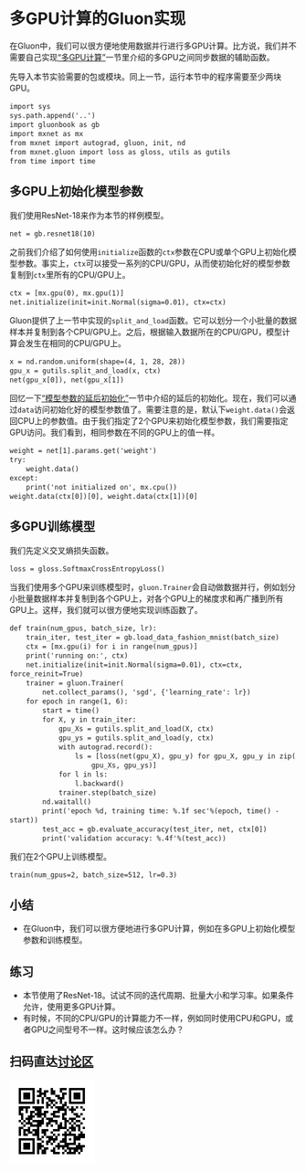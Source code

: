 # 多GPU计算的Gluon实现

在Gluon中，我们可以很方便地使用数据并行进行多GPU计算。比方说，我们并不需要自己实现[“多GPU计算”](multiple-gpus.md)一节里介绍的多GPU之间同步数据的辅助函数。

先导入本节实验需要的包或模块。同上一节，运行本节中的程序需要至少两块GPU。

```{.python .input}
import sys
sys.path.append('..')
import gluonbook as gb
import mxnet as mx
from mxnet import autograd, gluon, init, nd
from mxnet.gluon import loss as gloss, utils as gutils
from time import time
```

## 多GPU上初始化模型参数

我们使用ResNet-18来作为本节的样例模型。

```{.python .input  n=1}
net = gb.resnet18(10)
```

之前我们介绍了如何使用`initialize`函数的`ctx`参数在CPU或单个GPU上初始化模型参数。事实上，`ctx`可以接受一系列的CPU/GPU，从而使初始化好的模型参数复制到`ctx`里所有的CPU/GPU上。

```{.python .input}
ctx = [mx.gpu(0), mx.gpu(1)]
net.initialize(init=init.Normal(sigma=0.01), ctx=ctx)
```

Gluon提供了上一节中实现的`split_and_load`函数。它可以划分一个小批量的数据样本并复制到各个CPU/GPU上。之后，根据输入数据所在的CPU/GPU，模型计算会发生在相同的CPU/GPU上。

```{.python .input}
x = nd.random.uniform(shape=(4, 1, 28, 28))
gpu_x = gutils.split_and_load(x, ctx)
net(gpu_x[0]), net(gpu_x[1])
```

回忆一下[“模型参数的延后初始化”](../chapter_deep-learning-computation/deferred-init.md)一节中介绍的延后的初始化。现在，我们可以通过`data`访问初始化好的模型参数值了。需要注意的是，默认下`weight.data()`会返回CPU上的参数值。由于我们指定了2个GPU来初始化模型参数，我们需要指定GPU访问。我们看到，相同参数在不同的GPU上的值一样。

```{.python .input}
weight = net[1].params.get('weight')
try:
    weight.data()
except:
    print('not initialized on', mx.cpu())
weight.data(ctx[0])[0], weight.data(ctx[1])[0]
```

## 多GPU训练模型

我们先定义交叉熵损失函数。

```{.python .input}
loss = gloss.SoftmaxCrossEntropyLoss()
```

当我们使用多个GPU来训练模型时，`gluon.Trainer`会自动做数据并行，例如划分小批量数据样本并复制到各个GPU上，对各个GPU上的梯度求和再广播到所有GPU上。这样，我们就可以很方便地实现训练函数了。

```{.python .input  n=7}
def train(num_gpus, batch_size, lr):
    train_iter, test_iter = gb.load_data_fashion_mnist(batch_size)
    ctx = [mx.gpu(i) for i in range(num_gpus)]
    print('running on:', ctx)
    net.initialize(init=init.Normal(sigma=0.01), ctx=ctx, force_reinit=True)
    trainer = gluon.Trainer(
        net.collect_params(), 'sgd', {'learning_rate': lr})
    for epoch in range(1, 6):
        start = time()
        for X, y in train_iter:
            gpu_Xs = gutils.split_and_load(X, ctx)
            gpu_ys = gutils.split_and_load(y, ctx)
            with autograd.record():
                ls = [loss(net(gpu_X), gpu_y) for gpu_X, gpu_y in zip(
                    gpu_Xs, gpu_ys)]
            for l in ls:
                l.backward()
            trainer.step(batch_size)
        nd.waitall()
        print('epoch %d, training time: %.1f sec'%(epoch, time() - start))
        test_acc = gb.evaluate_accuracy(test_iter, net, ctx[0])
        print('validation accuracy: %.4f'%(test_acc))
```

我们在2个GPU上训练模型。

```{.python .input}
train(num_gpus=2, batch_size=512, lr=0.3)
```

## 小结

* 在Gluon中，我们可以很方便地进行多GPU计算，例如在多GPU上初始化模型参数和训练模型。

## 练习

* 本节使用了ResNet-18。试试不同的迭代周期、批量大小和学习率。如果条件允许，使用更多GPU计算。
* 有时候，不同的CPU/GPU的计算能力不一样，例如同时使用CPU和GPU，或者GPU之间型号不一样。这时候应该怎么办？

## 扫码直达[讨论区](https://discuss.gluon.ai/t/topic/1885)

![](../img/qr_multiple-gpus-gluon.svg)
